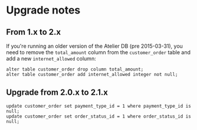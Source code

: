 # Upgrade notes

## From 1.x to 2.x
If you're running an older version of the Atelier DB (pre 2015-03-31),
you need to remove the `total_amount` column from the `customer_order`
table and add a new `internet_allowed` column:

```
alter table customer_order drop column total_amount;
alter table customer_order add internet_allowed integer not null;
```

## Upgrade from 2.0.x to 2.1.x
```
update customer_order set payment_type_id = 1 where payment_type_id is null;
update customer_order set order_status_id = 1 where order_status_id is null;
```
